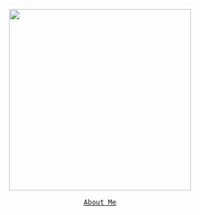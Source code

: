 <p align="center">
  <a href="//vdustr.github.io">
    <img align="center" width="320px" src="https://github.com/VdustR.png" />
    <div align="center">
      <code>About Me</code>
    </div>
  </a>
</p>
